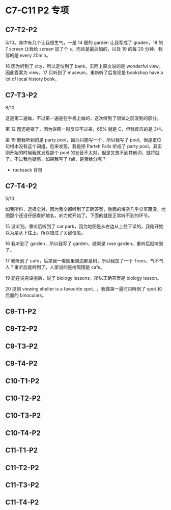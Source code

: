 # C7-C11 P2 专项

## C7-T2-P2

5/10。其中有几个让我很生气，一是 14 题的 garden 让我写成了 graden，18 的 7 screen 让我给 screen 加了个 s，而且是最后加的，以及 19 的每 20 分钟，我写的是 every 20min。

16 因为听到了 city，所以定位到了 bank。实际上原文说的是 wonderful view，因此答案为 view。17 只听到了 museum，重新听了后发现是 bookshop have a lot of local history book。

## C7-T3-P2

8/10.

这是第二遍做，不过第一遍是在手机上做的，这次听到了很做之前没到的部分。

第 12 题还是错了，因为饼图一时反应不过来，65% 就是 C，但我反应的是 3/4。

第 19 题我听到的是 party pool，因为只能写一个，所以我写了 pool。但是定位句根本没有这个词组，后来发现，我是把 Parteh Falls 听成了 party pool。其实刚开始的时候我就发现那个 pool 的发音不太对，但是又想不到其他词，就将就了。不过我也疑惑，如果我写了 fall，是否给分呢？

- rucksack 背包

## C7-T4-P2

5/10.

如我所料，选择全对，因为我全都听到了正确答案，后面的填空几乎全军覆没。地图那个还没仔细看好地名，听力就开始了。下面的就是正常听不到的环节。

15 没听到。重听后听到了 car park，因为地图是从右边从上往下读的，我刚开始以为是从下往上，所以错过了关键信息。

16 我听到了 garden，所以我写了 garden，结果是 rose garden。重听后就听到了。

17 我听到了 cafe，后来我一看图里周边都是树，所以我加了一个 Trees，气不气人？重听后就听到了，人家说的是树周围是 cafe。

19 题在说完设施后，说了 biology lessons，所以正确答案是 biology lesson。

20 提到 viewing shelter is a favourite spot...，我做第一遍时只听到了 spot 和后面的 binoculars。

## C9-T1-P2

## C9-T2-P2

## C9-T3-P2

## C9-T4-P2

 

## C10-T1-P2

## C10-T2-P2

## C10-T3-P2

## C10-T4-P2

## C11-T1-P2

## C11-T2-P2

## C11-T3-P2

## C11-T4-P2
